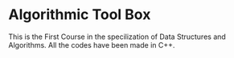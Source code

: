 # Algorithmic Tool Box
This is the First Course in the specilization of Data Structures and Algorithms. All the codes have been made in C++. 
